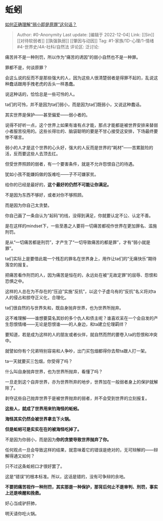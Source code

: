 # 蚯蚓
[如何正确理解“弱小即是原罪”这句话？](https://www.zhihu.com/question/415936168/answer/2786400591)

> Author: #0-Anonymity
> Last update: [编辑于 2022-12-04]
> Link: [[Sin]] [[对待软弱者]] [[孰强孰弱]] [[肇因与动因]]
> Tag: #1-家族/1D-心理/1-情绪 #4-世界史/4A-社科/自然法
> 评论区:
> 泛讨论:

痛苦并不是一种刑罚，所以作为“痛苦的诱因”的弱小自然也不是一种罪。

罪都不是，何谈原罪？

会这么说的反而不是那些强大的人，因为这些人很清楚弱者是得罪不起的，乱说这种蠢话跟用手拽老虎的舌头一样愚蠢。

说这种话的，恰恰总是一些可怜的人。

ta们的可怜，并不是因为ta们弱小，而是因为ta们既弱小，又说这种蠢话。

其实世界是保护——甚至偏爱——弱小者的。

说得不好听一点，这个世界上如果有谁有点才能，那点才能都是被世界安排来替弱小者服苦役用的。这些长得壮的、脑袋聪明的要是不甘心接受这安排，下场最终要惨不堪言。

弱小的人才是这个世界的心头好，强大的人反而是世界的“耗材”——苦累脏险的活，反而要这些人去顶去扛。

但受世界照顾的弱者，有一个要害条件，就是不允许怨恨自己的待遇。

犹如小孩不能嫌妈做的饭难吃——子不可嫌家贫。

给你的已经是最好的，**这个最好的仍然不可能让你满足。**

不是因为东西不够好，或者对你不够照顾。

而是因为你自己太贪婪。

你自己画了一条自认为“起码”的线，没得到满足，你就要认定不公、认定不善。

是在这样的mindset下，一些至愚之人要将一切痛苦都视作世界在更加罪名、滥施刑罚。

是从“一切痛苦都是刑罚”，才产生了“一切导致痛苦的都是罪”，才有“弱小就是罪”。

ta们实际上是要借此栽一个残忍的罪名在世界身上，用作让ta们的“无痛快乐”期待落空的报复。

把痛苦看作刑罚的人，因为痛苦是恒在的，永远处在被“无故定罪”的屈辱、怨恨和恐惧之中。

这样的人总在为不存在的“压迫”实施“反抗”，以这个子虚乌有的“反抗”名义将对ta人的侵占和掠夺正义化，合理化。

ta们很自然的与世界失和，既自身抛弃世界，也为世界所抛弃。

这不难理解——谁想要莫名其妙的多个仇人和债主呢？谁喜欢呆在一个会自发的产生怨恨情绪——无论是怨恨谁——的人身边，和ta建立伦理羁绊？

要知道，若是成为这样的人的朋友或者伙伴，就自然而然的要卷入ta的怨恨和冲突中。

就譬如你有个兄弟特别容易和人争吵，出门买包烟都得你去帮ta跟人打一架。

ta一天就要买三包烟，你受得了吗？

什么叫自身抛弃世界，也为世界所抛弃，看懂了吗？

一旦走到这个自弃世界，亦为世界所弃的地步，世界加在一般弱者身上的保护就解除了。

剥夺这些自己抛弃世界于是被世界抛弃的弱者，并不会受到世界的立刻报复。

**这些人，就成了世界用来钓海怪的蚯蚓。**

**海怪其实仍然会被世界拿去下火锅。**

**但是蚯蚓可是实实在在的被海怪吃掉了。**

不是因为你弱小，而是因为**你的贪婪导致世界抛弃了你。**

任何观点一旦会导致这样的结果，就意味着它的错误是绝对的，无可辩解的——辩解得通又如何？

只不过这条蚯蚓口才很好罢了。

这是“错误”的根本标准。所以，这话是错的，没有可争辩的余地。

**不要把痛苦视作一种刑罚，其实那是一种保护，那背后何止不是审判、刑罚，事实上还是唤醒和挽救。**

好心当成驴肝肺，

明天请你吃火锅。
